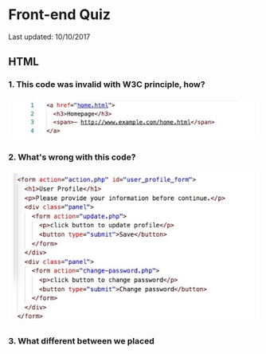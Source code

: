 # Front-end Quiz

Last updated: 10/10/2017

## HTML

### 1. This code was invalid with W3C principle, how?

![W3C](./img/html1.jpg?raw=true "W3C")

### 2. What's wrong with this code?

![FORM](./img/html2.jpg?raw=true "form")

### 3. What different between we placed <script> tag before end of head and body?

### 4. Tell me what different between ID(#) and class(.)

### 5. Write CSS for this code to show horizontal navigation

![Menu](./img/html5.jpg?raw=true "Horizontal structure")

__result__

![Menu](./img/html5-2.jpg?raw=true "Horizontal menu")

## CSS

### 1. How this code affect to <a> tag?

![affect](./img/css1.jpg?raw=true "Affect on a tag")

### 2. Write a shorthand margin of this syntax

![shorthand](./img/css2.jpg?raw=true "Shorthand margin")

### 3. See this code

![level](./img/css3.jpg?raw=true "Level and inherited")

and tell me what color of "It's Me!" will show up on the screen

### 4. Write CSS to convert "It's Me!" (in the previous image) to uppercase.

### 5. With this code, if user open the website on iPad with horizontal view. What dimensions(width, height) of `.site-logo` will show up?

![sass](./img/css5.jpg?raw=true "SASS")

### 6. Write a media query for this HTML tag
* for the screen above 768px
* to perform text to show in white with black background

![media query](./img/css6.jpg?raw=true "Media query")

## JavaScript

### 1. What different between window.load and document.ready?

![jquery basic](./img/js1.jpg?raw=true "jQuery basic")

